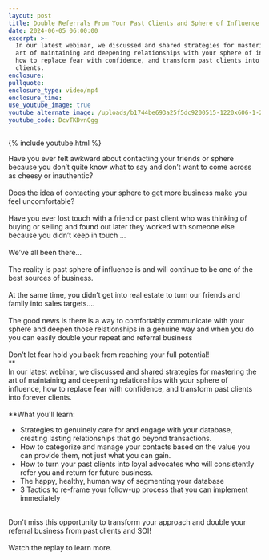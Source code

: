 ```yaml
---
layout: post
title: Double Referrals From Your Past Clients and Sphere of Influence
date: 2024-06-05 06:00:00
excerpt: >-
  In our latest webinar, we discussed and shared strategies for mastering the
  art of maintaining and deepening relationships with your sphere of influence,
  how to replace fear with confidence, and transform past clients into forever
  clients.
enclosure:
pullquote:
enclosure_type: video/mp4
enclosure_time:
use_youtube_image: true
youtube_alternate_image: /uploads/b1744be693a25f5dc9200515-1220x606-1-2.jpg
youtube_code: DcvTKDvnQgg
---
```

{% include youtube.html %}

Have you ever felt awkward about contacting your friends or sphere because you don’t quite know what to say and don’t want to come across as cheesy or inauthentic?<br><br>Does the idea of contacting your sphere to get more business make you feel uncomfortable?<br><br>Have you ever lost touch with a friend or past client who was thinking of buying or selling and found out later they worked with someone else because you didn’t keep in touch …<br><br>We’ve all been there…<br><br>The reality is past sphere of influence is and will continue to be one of the best sources of business.<br><br>At the same time, you didn’t get into real estate to turn our friends and family into sales targets….<br><br>The good news is there is a way to comfortably communicate with your sphere and deepen those relationships in a genuine way and when you do you can easily double your repeat and referral business<br><br>Don’t let fear hold you back from reaching your full potential!<br>**<br>In our latest webinar, we discussed and shared strategies for mastering the art of maintaining and deepening relationships with your sphere of influence, how to replace fear with confidence, and transform past clients into forever clients.<br><br>**What you'll learn:

* Strategies to genuinely care for and engage with your database, creating lasting relationships that go beyond transactions.
* How to categorize and manage your contacts based on the value you can provide them, not just what you can gain.
* How to turn your past clients into loyal advocates who will consistently refer you and return for future business.
* The happy, healthy, human way of segmenting your database
* 3 Tactics to re-frame your follow-up process that you can implement immediately

<br>Don't miss this opportunity to transform your approach and double your referral business from past clients and SOI!<br><br>Watch the replay to learn more.